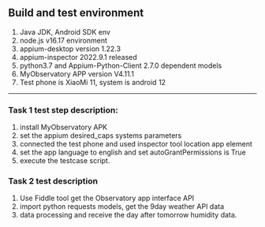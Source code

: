## Build and test environment
1. Java JDK, Android SDK env
2. node.js v16.17 environment
3. appium-desktop version 1.22.3
4. appium-inspector 2022.9.1 released
5. python3.7 and Appium-Python-Client 2.7.0 dependent models
6. MyObservatory APP version V4.11.1
7. Test phone is XiaoMi 11, system is android 12 

-----


### Task 1 test step description:
1. install MyObservatory APK
2. set the appium desired_caps systems parameters
3. connected the test phone and used inspector tool location app element
4. set the app language to english and set autoGrantPermissions is True
5. execute the testcase script.

### Task 2 test description
1. Use Fiddle tool get the Observatory app interface API
2. import python requests models, get the 9day weather API data
3. data processing and receive the day after tomorrow humidity data. 


